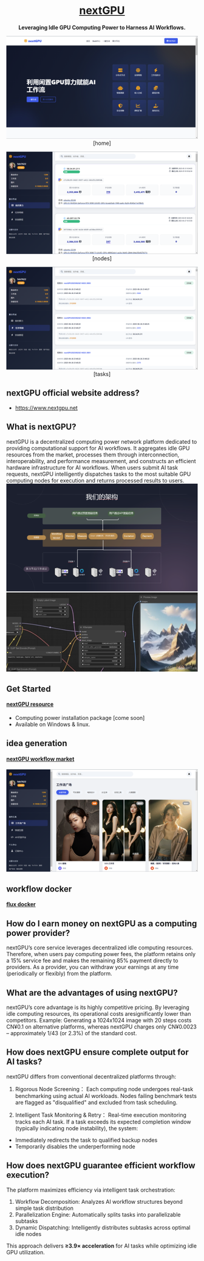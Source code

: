 <div align="center">

# [nextGPU](www.nextgpu.net)
**Leveraging Idle GPU Computing Power to Harness AI Workflows.**

![nextGPU Screenshot](https://github.com/Ethan02020303/nextGPU/blob/main/ng_website/images/index.png)
[home]

![nextGPU Node Screenshot](https://github.com/Ethan02020303/nextGPU/blob/main/ng_website/images/nodes.png)
[nodes]

![nextGPU Node Screenshot](https://github.com/Ethan02020303/nextGPU/blob/main/ng_website/images/tasks.png)
[tasks]
</div>

## nextGPU official website address?​
* https://www.nextgpu.net

## What is nextGPU?​
nextGPU is a decentralized computing power network platform dedicated to providing computational support for AI workflows. It aggregates idle GPU resources from the market, processes them through interconnection, interoperability, and performance measurement, and constructs an efficient hardware infrastructure for AI workflows. When users submit AI task requests, nextGPU intelligently dispatches tasks to the most suitable GPU computing nodes for execution and returns processed results to users.
![workflow market Screenshot](https://github.com/Ethan02020303/nextGPU/blob/main/ng_website/images/architecture.png)
![workflow market Screenshot](https://github.com/Ethan02020303/nextGPU/blob/main/ng_website/images/background.png)



## Get Started

#### [nextGPU resource](http://nextgpu.aihub.cool/)
- Computing power installation package [come soon]
- Available on Windows & linux.

## idea generation
#### [nextGPU workflow market](http://nextgpu.aihub.cool/market.html)


![workflow market Screenshot](https://github.com/Ethan02020303/nextGPU/blob/main/ng_website/images/market.png)



## workflow docker
#### [flux docker](http://nextgpu.aihub.cool/market.html)













## How do I earn money on nextGPU as a computing power provider?​
nextGPU’s core service leverages decentralized idle computing resources. Therefore, when users pay computing power fees, the platform retains only a 15% service fee and makes the remaining 85% payment directly to providers. As a provider, you can withdraw your earnings at any time (periodically or flexibly) from the platform.

## What are the advantages of using nextGPU?
nextGPU’s core advantage is its ​highly competitive pricing. By leveraging idle computing resources, its operational costs are ​significantly lower than competitors.
Example: Generating a 1024x1024 image with 20 steps costs ​CN¥0.1​ on alternative platforms, whereas nextGPU charges only ​CN¥0.0023​ – approximately ​1/43 (or 2.3%)​​ of the standard cost.

## How does nextGPU ensure complete output for AI tasks?
nextGPU differs from conventional decentralized platforms through:

1. Rigorous Node Screening：
Each computing node ​undergoes real-task benchmarking​ using actual AI workloads. Nodes failing benchmark tests are ​flagged as "disqualified"​​ and excluded from task scheduling.

2. Intelligent Task Monitoring & Retry：
Real-time execution monitoring tracks each AI task. If a task exceeds its expected completion window (typically indicating node instability), the system:
* ​Immediately redirects​ the task to qualified backup nodes
* ​Temporarily disables​ the underperforming node

## How does nextGPU guarantee efficient workflow execution?
The platform maximizes efficiency via ​intelligent task orchestration:

1. Workflow Decomposition:​​ Analyzes AI workflow structures beyond simple task distribution
2. ​Parallelization Engine:​​ Automatically splits tasks into parallelizable subtasks
3. Dynamic Dispatching:​​ Intelligently distributes subtasks across optimal idle nodes

This approach delivers ​**≥3.9× acceleration**​ for AI tasks while optimizing idle GPU utilization.